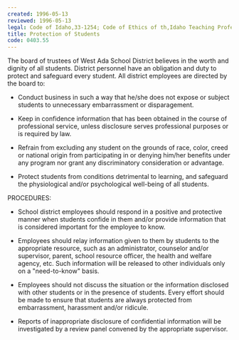 ```yaml
---
created: 1996-05-13
reviewed: 1996-05-13
legal: Code of Idaho,33-1254; Code of Ethics of th,Idaho Teaching Profession,33-1254; Code of Ethics of the,Idaho Teaching Profession
title: Protection of Students
code: 0403.55
---
```



The board of trustees of West Ada School District believes in the worth and dignity of all students. District personnel
have an obligation and duty to protect and safeguard every student. All district employees are directed by the board
to:


- Conduct business in such a way that he/she does not expose or subject students to unnecessary
embarrassment or disparagement.


- Keep in confidence information that has been obtained in the course of professional service, unless disclosure
serves professional purposes or is required by law.


- Refrain from excluding any student on the grounds of race, color, creed or national origin from participating in
or denying him/her benefits under any program nor grant any discriminatory consideration or advantage.


- Protect students from conditions detrimental to learning, and safeguard the physiological and/or psychological
well-being of all students.

PROCEDURES:


- School district employees should respond in a positive and protective manner when students confide in them
and/or provide information that is considered important for the employee to know.


- Employees should relay information given to them by students to the appropriate resource, such as an
administrator, counselor and/or supervisor, parent, school resource officer, the health and welfare agency, etc.
Such information will be released to other
individuals only on a "need-to-know" basis.


- Employees should not discuss the situation or the information disclosed with other students or in the presence
of students. Every effort should be made to ensure that students are always protected from embarrassment,
harassment and/or ridicule.


- Reports of inappropriate disclosure of confidential information will be investigated by a review panel convened
by the appropriate supervisor.


